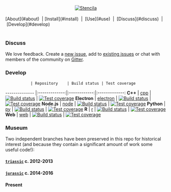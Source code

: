 <div align="center">
	<a href="https://stenci.la/about">
		<img src="http://static.stenci.la/img/logo-name-tagline-500.png" alt="Stencila" style="max-width:200px">
	</a>
</div>

<br>
[About](#about)&nbsp; | [Install](#install)&nbsp; | &nbsp;[Use](#use)&nbsp; | &nbsp;[Discuss](#discuss)&nbsp; | &nbsp;[Develop](#develop)
<br><br>

### Discuss

We love feedback. Create a [new issue](/stencila/stencila/issues/new), add to [existing issues](/stencila/stencila/issues) or chat with members of the community on [Gitter](https://gitter.im/stencila/stencila).

### Develop

               | Repository    | Build status | Test coverage 
-------------- |:-------------:|:------------:|:-------------:
**C++** | [cpp](https://github.com/stencila/cpp) | [![Build status](https://travis-ci.org/stencila/cpp.svg?branch=master)](https://travis-ci.org/stencila/cpp) | [![Test coverage](https://codecov.io/gh/stencila/cpp/branch/master/graph/badge.svg)](https://codecov.io/gh/stencila/cpp)
**Electron** | [electron](https://github.com/stencila/electron) | [![Build status](https://travis-ci.org/stencila/electron.svg?branch=master)](https://travis-ci.org/stencila/electron) | [![Test coverage](https://codecov.io/gh/stencila/electron/branch/master/graph/badge.svg)](https://codecov.io/gh/stencila/electron)
**Node.js** | [node](https://github.com/stencila/node) | [![Build status](https://travis-ci.org/stencila/node.svg?branch=master)](https://travis-ci.org/stencila/node) | [![Test coverage](https://codecov.io/gh/stencila/node/branch/master/graph/badge.svg)](https://codecov.io/gh/stencila/node)
**Python** | [py](https://github.com/stencila/py) | [![Build status](https://travis-ci.org/stencila/py.svg?branch=master)](https://travis-ci.org/stencila/py) | [![Test coverage](https://codecov.io/gh/stencila/py/branch/master/graph/badge.svg)](https://codecov.io/gh/stencila/py)
**R** | [r](https://github.com/stencila/r) | [![Build status](https://travis-ci.org/stencila/r.svg?branch=master)](https://travis-ci.org/stencila/r) | [![Test coverage](https://codecov.io/gh/stencila/r/branch/master/graph/badge.svg)](https://codecov.io/gh/stencila/r)
**Web** | [web](https://github.com/stencila/web) | [![Build status](https://travis-ci.org/stencila/web.svg?branch=master)](https://travis-ci.org/stencila/web) | [![Test coverage](https://codecov.io/gh/stencila/web/branch/master/graph/badge.svg)](https://codecov.io/gh/stencila/web)


### Museum

Two independent branches have been preserved in this repo for historical interest (and because they contain a significant amount of work some useful code!):

#### [`triassic`](https://github.com/stencila/stencila/tree/triassic) c. 2012-2013

#### [`jurassic`](https://github.com/stencila/stencila/tree/jurassic) c. 2014-2016

#### Present
